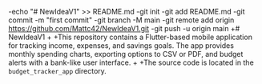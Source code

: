 -echo "# NewIdeaV1" >> README.md
-git init
-git add README.md
-git commit -m "first commit"
-git branch -M main
-git remote add origin https://github.com/Mattc42/NewIdeaV1.git
-git push -u origin main
+# NewIdeaV1
+
+This repository contains a Flutter-based mobile application for tracking income, expenses, and savings goals. The app provides monthly spending charts, exporting options to CSV or PDF, and budget alerts with a bank-like user interface.
+
+The source code is located in the `budget_tracker_app` directory.
